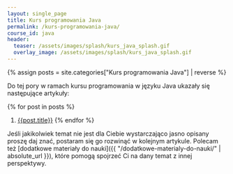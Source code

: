 ```yaml
---
layout: single_page
title: Kurs programowania Java
permalink: /kurs-programowania-java/
course_id: java
header:
  teaser: /assets/images/splash/kurs_java_splash.gif
  overlay_image: /assets/images/splash/kurs_java_splash.gif
---
```

{% assign posts = site.categories["Kurs programowania Java"] | reverse %}

Do tej pory w ramach kursu programowania w języku Java ukazały się następujące artykuły:

{% for post in posts %}
 1. [{{post.title}}]({{post.url}})
{% endfor %}

Jeśli jakikolwiek temat nie jest dla Ciebie wystarczająco jasno opisany proszę daj znać, postaram się go rozwinąć w kolejnym artykule. Polecam też [dodatkowe materiały do nauki]({{ "/dodatkowe-materialy-do-nauki/" | absolute_url }}), które pomogą spojrzeć Ci na dany temat z innej perspektywy.
